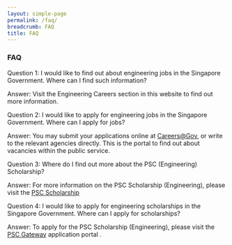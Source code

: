 ```yaml
---
layout: simple-page
permalink: /faq/
breadcrumb: FAQ
title: FAQ
---
```


### **FAQ**

Question 1: 
I would like to find out about engineering jobs in the Singapore Government. Where can I find such information? 

Answer: 
Visit the  Engineering Careers section in this website to find out more information. <br>


Question 2: 
I would like to apply for engineering jobs in the Singapore Government. Where can I apply for jobs?  

Answer:
You may submit your applications online at  [Careers@Gov](https://www.careers.gov.sg/), or write to the relevant agencies directly. This is the portal to find out about vacancies within the public service. <br>


Question 3: 
Where do I find out more about the PSC (Engineering) Scholarship?  

Answer:
For more information on the PSC Scholarship (Engineering), please visit the [PSC Scholarship](https://www.psc.gov.sg/Scholarships/public-sector-scholarships/browse-by-scholarship/public-service-commission-psc-scholarship-engineering-PSC)

Question 4: 
I would like to apply for engineering scholarships in the Singapore Government. Where can I apply for scholarships? 

Answer:
To apply for the PSC Scholarship (Engineering), please visit the [PSC Gateway](https://www.psc.gov.sg) application portal . <br>
